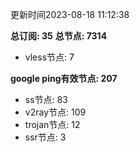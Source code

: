 更新时间2023-08-18 11:12:38

**总订阅: 35**
**总节点: 7314**
- vless节点: 7

**google ping有效节点: 207**
- ss节点: 83
- v2ray节点: 109
- trojan节点: 12
- ssr节点: 3
